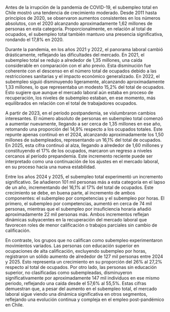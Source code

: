 Antes de la irrupción de la pandemia de COVID-19, el subempleo total en Chile mostró una tendencia de crecimiento moderado. Desde 2011 hasta principios de 2020, se observaron aumentos consistentes en los números absolutos, con el 2020 alcanzando aproximadamente 1,62 millones de personas en esta categoría. Proporcionalmente, en relación al total de ocupados, el subempleo total también mantuvo una presencia significativa, rondando el 17,8% en 2020.

Durante la pandemia, en los años 2021 y 2022, el panorama laboral cambió drásticamente, reflejando las dificultades del mercado. En 2021, el subempleo total se redujo a alrededor de 1,35 millones, una caída considerable en comparación con el año previo. Esta disminución fue coherente con el descenso en el número total de ocupados debido a las restricciones sanitarias y el impacto económico generalizado. En 2022, el subempleo siguió disminuyendo ligeramente, alcanzando aproximadamente 1,33 millones, lo que representaba un modesto 15,2% del total de ocupados. Esto sugiere que aunque el mercado laboral aún estaba en proceso de recuperación, los niveles de subempleo estaban, en ese momento, más equilibrados en relación con el total de trabajadores ocupados.

A partir de 2023, en el período postpandemia, se vislumbraron cambios interesantes. El número absoluto de personas en subempleo total comenzó a aumentar nuevamente, llegando a ser cerca de 1,35 millones en ese año, retomando una proporción del 14,9% respecto a los ocupados totales. Este repunte apenas continuó en el 2024, alcanzando aproximadamente los 1,50 millones de subempleados, representando un 16,1% del total de ocupados. En 2025, esta cifra continuó al alza, llegando a alrededor de 1,60 millones y constituyendo el 17% de los ocupados, marcaron un regreso a niveles cercanos al período prepandemia. Este incremento reciente puede ser interpretado como una continuación de los ajustes en el mercado laboral, en su proceso hacia una nueva estabilidad.

Entre los años 2024 y 2025, el subempleo total experimentó un incremento significativo. Se añadieron 101 mil personas más a esta categoría en el lapso de un año, incrementando del 16,1% al 17% del total de ocupados. Este crecimiento se debe, en buena parte, al incremento de ambos componentes: el subempleo por competencias y el subempleo por horas. El primero, el subempleo por competencias, aumentó en cerca de 74 mil personas, mientras que el subempleo por insuficiencia horaria añadió aproximadamente 22 mil personas más. Ambos incrementos reflejan dinámicas subyacentes en la recuperación del mercado laboral que favorecen roles de menor calificación o trabajos parciales sin cambio de calificación.

En contraste, los grupos que no califican como subempleo experimentaron movimientos variados. Las personas con educación superior en ocupaciones de alta calificación, excluyendo subempleo por horas, registraron un sólido aumento de alrededor de 127 mil personas entre 2024 y 2025. Esto representa un crecimiento en su proporción del 26% al 27,2% respecto al total de ocupados. Por otro lado, las personas sin educación superior, no clasificadas como subempleadas, disminuyeron significativamente por aproximadamente 147 mil individuos en ese mismo periodo, reflejando una caída desde el 57,6% al 55,5%. Estas cifras demuestran que, a pesar del aumento en el subempleo total, el mercado laboral sigue viendo una dinámica significativa en otros segmentos, reflejando una evolución continua y compleja en el empleo post-pandémico en Chile.
